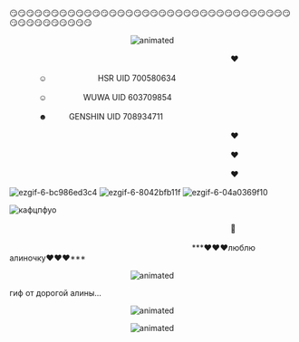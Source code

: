 😏😏😏😏😏😏😏😏😏😏😏😏😏😏😏😏😏😏😏😏😏😏😏😏😏😏😏😏😏😏😏😏😏😏😏😏😏😏😏😏😏😏😏😏

<p align="center">
<img src=https://github.com/impostorTV/IMPOSTORTV/assets/171691477/6dfd40f7-74a7-411c-b32f-d017fd52cf19 alt="animated" />
</p> 

ㅤㅤㅤㅤㅤㅤㅤㅤㅤㅤㅤㅤㅤㅤㅤㅤㅤㅤㅤㅤㅤㅤㅤㅤㅤㅤㅤㅤㅤㅤ ♥

ㅤㅤㅤㅤ☺ㅤㅤㅤㅤㅤㅤㅤHSR UID 700580634

ㅤㅤㅤㅤ☺ㅤㅤㅤㅤㅤWUWA UID 603709854

ㅤㅤㅤㅤ☻ㅤㅤㅤGENSHIN UID 708934711

ㅤㅤㅤㅤㅤㅤㅤㅤㅤㅤㅤㅤㅤㅤㅤㅤㅤㅤㅤㅤㅤㅤㅤㅤㅤㅤㅤㅤㅤㅤ ♥

ㅤㅤㅤㅤㅤㅤㅤㅤㅤㅤㅤㅤㅤㅤㅤㅤㅤㅤㅤㅤㅤㅤㅤㅤㅤㅤㅤㅤㅤㅤ ♥

ㅤㅤㅤㅤㅤㅤㅤㅤㅤㅤㅤㅤㅤㅤㅤㅤㅤㅤㅤㅤㅤㅤㅤㅤㅤㅤㅤㅤㅤㅤ ♥

![ezgif-6-bc986ed3c4](https://github.com/impostorTV/IMPOSTORTV/assets/171691477/a2ddc562-7aad-4fea-9092-17507aba7f5a) ![ezgif-6-8042bfb11f](https://github.com/impostorTV/IMPOSTORTV/assets/171691477/6cccb625-6cd9-4994-9b7d-863859282373) ![ezgif-6-04a0369f10](https://github.com/impostorTV/IMPOSTORTV/assets/171691477/958004f7-0aeb-4049-86b1-3a9617c2c405)





![кафцпфуо](https://github.com/impostorTV/IMPOSTORTV/assets/171691477/c7d568b3-38e9-4d69-bed5-136db08841e9)

ㅤㅤㅤㅤㅤㅤㅤㅤㅤㅤㅤㅤㅤㅤㅤㅤㅤㅤㅤㅤㅤㅤㅤㅤㅤㅤㅤㅤㅤㅤ 🦔

ㅤㅤㅤㅤㅤㅤㅤㅤㅤㅤㅤㅤㅤㅤㅤㅤㅤㅤㅤㅤㅤㅤㅤㅤㅤ***♥♥♥люблю алиночку♥♥♥***

<p align="center">
<img src=https://github.com/impostorTV/IMPOSTORTV/assets/171691477/55e69e66-6b8a-48bc-b44e-68076f3e3f52 alt="animated" />
</p> 

гиф от дорогой алины...

<p align="center">
<img src=https://github.com/user-attachments/assets/24ddc2e1-7dfc-47a7-af6b-58b28732d3d3 alt="animated" />
</p>

<p align="center">
<img src=https://github.com/user-attachments/assets/24ddc2e1-7dfc-47a7-af6b-58b28732d3d3 alt="animated" />
</p> 
